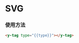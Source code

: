 # SVG

### 使用方法

``` html
<y-tag type="{{type}}"></y-tag>
```

###

<template>
    <div class="svg">
        <div class="svg-item">
            <div class="content">
                <y-svg></y-svg>
            </div>
            <p>info</p>
        </div>
        <div class="svg-item">
            <div class="content">
                <y-svg type="loading"></y-svg>
            </div>
            <p>loading</p>
        </div>
        <div class="svg-item">
            <div class="content">
                <y-svg type="checkmark"></y-svg>
            </div>
            <p>checkmark</p>
        </div>
        <div class="svg-item">
            <div class="content">
                <y-svg type="help"></y-svg>
            </div>
            <p>help</p>
        </div>
        <div class="svg-item">
            <div class="content">
                <y-svg type="close"></y-svg>
            </div>
            <p>close</p>
        </div>
        <div class="svg-item">
            <div class="content">
                <y-svg type="x"></y-svg>
            </div>
            <p>x</p>
        </div>
        <div class="svg-item">
            <div class="content">
                <y-svg type="v"></y-svg>
            </div>
            <p>v</p>
        </div>
        <div class="svg-item">
            <div class="content">
                <y-svg type="check"></y-svg>
            </div>
            <p>check</p>
        </div>
        <div class="svg-item">
            <div class="content">
                <y-svg type="reload"></y-svg>
            </div>
            <p>reload</p>
        </div>
        <div class="svg-item">
            <div class="content">
                <y-svg type="arrow"></y-svg>
            </div>
            <p>arrow</p>
        </div>
        <div class="svg-item">
            <div class="content">
                <y-svg type="more"></y-svg>
            </div>
            <p>more</p>
        </div>
        <div class="svg-item">
            <div class="content">
                <y-svg type="vv"></y-svg>
            </div>
            <p>vv</p>
        </div>
    </div>
</template>
<style lang="less">
.svg {
    display: flex;
    flex-wrap: wrap;
    width: 100%;
    border: ;
    .svg-item {
        transition: 0.3s all;
        cursor: pointer;
        padding: 12px;
        text-align: center;
        min-width: 16.66666666%;
        border-radius: 12px;
        &:hover {
            background: #eaf8fe;
            .content {
                svg {
                    width: 46px;
                }
            }
        }
        .content {
            display: flex;
            align-items: center;
            justify-content: center;
            height: 100px;
            svg {
                transition: 0.3s all;
                width: 38px;
            }
        }
    }
}
</style>